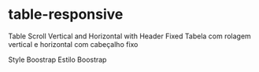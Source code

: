 # table-responsive
Table Scroll Vertical and Horizontal with Header Fixed
Tabela com rolagem vertical e horizontal com cabeçalho fixo

Style Boostrap 
Estilo Boostrap
